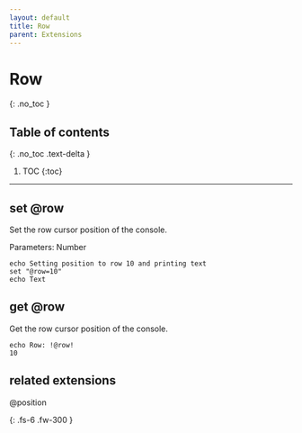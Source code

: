 ```yaml
---
layout: default
title: Row
parent: Extensions
---
```


# Row
{: .no_toc }

## Table of contents
{: .no_toc .text-delta }

1. TOC
{:toc}

---

## set @row
Set the row cursor position of the console.

Parameters: Number

```
echo Setting position to row 10 and printing text
set "@row=10"
echo Text
```

## get @row
Get the row cursor position of the console.

```
echo Row: !@row!
10
```

## related extensions
@position

{: .fs-6 .fw-300 }
